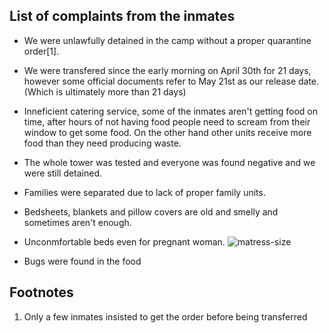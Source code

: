 ## List of complaints from the inmates 

- We were unlawfully detained in the camp without a proper quarantine order[1]. 
- We were transfered since the early morning on April 30th for 21 days, however some official documents refer to May 21st as our release date. (Which is ultimately more than 21 days)
- Inneficient catering service, some of the inmates aren't getting food on time, after hours of not having food people need to scream from their window to get some food. On the other hand other units receive more food than they need producing waste.
- The whole tower was tested and everyone was found negative and we were still detained.
- Families were separated due to lack of proper family units.
- Bedsheets, blankets and pillow covers are old and smelly and sometimes aren't enough.
- Unconmfortable beds even for pregnant woman.
  ![matress-size](https://user-images.githubusercontent.com/204105/116804799-582ed980-ab54-11eb-8858-3ed99ccfaa91.jpeg)

- Bugs were found in the food
  




## Footnotes
1. Only a few inmates insisted to get the order before being transferred 
